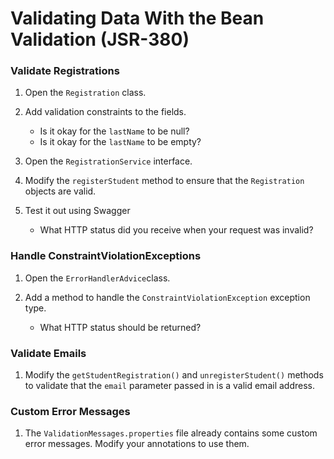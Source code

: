 # Validating Data With the Bean Validation (JSR-380)

### Validate Registrations

1. Open the ```Registration``` class.

2. Add validation constraints to the fields.
    - Is it okay for the ```lastName``` to be null?
    - Is it okay for the ```lastName``` to be empty?
   
3. Open the ```RegistrationService``` interface.

4. Modify the ```registerStudent``` method to ensure that the ```Registration``` objects are valid.

5. Test it out using Swagger

    - What HTTP status did you receive when your request was invalid?

### Handle ConstraintViolationExceptions

1. Open the ```ErrorHandlerAdvice```class.

2. Add a method to handle the ```ConstraintViolationException``` exception type.

    - What HTTP status should be returned?
        
### Validate Emails

1. Modify the ```getStudentRegistration()``` and ```unregisterStudent()``` methods to validate that the ```email``` parameter passed in is a valid email address.
   
### Custom Error Messages

1. The ```ValidationMessages.properties``` file already contains some custom error messages.  Modify your annotations to use them.